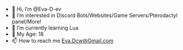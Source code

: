 - 👋 Hi, I’m @Eva-D-ev
- 👀 I’m interested in Discord Bots/Websites/Game Servers/Pterodactyl panel/More!
- 🌱 I’m currently learning Lua
- 💞️ My Age: 18
- 📫 How to reach me Eva.Dcw@Gmail.com

<!---
Eva-D-ev/Eva-D-ev is a ✨ special ✨ repository because its `README.md` (this file) appears on your GitHub profile.
You can click the Preview link to take a look at your changes.
--->
